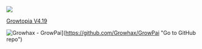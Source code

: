 ![](https://komarev.com/ghpvc/?username=GrowHax&style=flat-square)

<a href="#" class="button">Growtopia V4.19</a>

![Growhax - GrowPai](https://img.shields.io/static/v1?label=Growhax&message=GrowPai&color=Red&logo=github)](https://github.com/Growhax/GrowPai "Go to GitHub repo")
